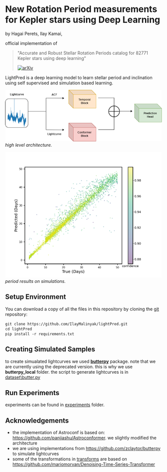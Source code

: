 # New Rotation Period measurements for Kepler stars using Deep Learning

by
Hagai Perets,
Ilay Kamai,

official implementation of
> "Accurate and Robust Stellar Rotation Periods catalog for 82771 Kepler stars using deep learning"
> 
> [![arXiv](https://img.shields.io/badge/arXiv-<paper_id>-b31b1b.svg)](https://arxiv.org/abs/2407.06858)


LightPred is a deep learning model to learn stellar period and inclination
using self supervised and simulation based learning. 

![alt text](https://github.com/ilayMalinyak/lightPred/blob/master/images/lightPred.drawio.png?raw=true)
*high level architecture.*
> 
![alt text](https://github.com/ilayMalinyak/lightPred/blob/master/images/period_exp47_scatter.png?raw=true)
*period results on simulations.*

## Setup Environment

You can download a copy of all the files in this repository by cloning the
[git](https://git-scm.com/) repository:

    git clone https://github.com/IlayMalinyak/lightPred.git
    cd lightPred
    pip install -r requirements.txt

## Creating Simulated Samples
   to create simualated lightcurves we used **[butterpy](https://github.com/zclaytor/butterpy)** package.
note that we are currently using the deprecated version. this is why we use **butterpy_local** folder.
the script to generate lightcurves is in [dataset\butter.py](https://github.com/IlayMalinyak/lightPred/blob/master/dataset/butter.py)
## Run Experiments

experiments can be found in [experiments](https://github.com/IlayMalinyak/lightPred/tree/master/experiments)
folder.


## Acknowledgements

- the implementation of Astroconf is based on: https://github.com/panjiashu/Astroconformer. we slightly modified the architecture
- we are using implementations from https://github.com/zclaytor/butterpy to simulate lightcurves
- some of the transformations in [transforms](https://github.com/IlayMalinyak/lightPred/tree/master/transforms) are based on https://github.com/mariomorvan/Denoising-Time-Series-Transformer

